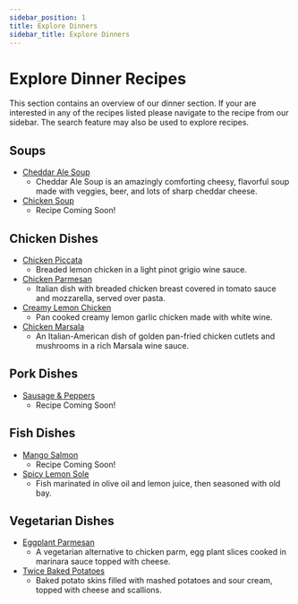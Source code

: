 ```yaml
---
sidebar_position: 1
title: Explore Dinners
sidebar_title: Explore Dinners
---
```


# Explore Dinner Recipes
This section contains an overview of our dinner section. If your are interested in any of the recipes listed please navigate to the recipe from our sidebar. The search feature may also be used to explore recipes.

## Soups
- [Cheddar Ale Soup](../dinner-bar/cheddar-ale-soup.md/)
    - Cheddar Ale Soup is an amazingly comforting cheesy, flavorful soup made with veggies, beer, and lots of sharp cheddar cheese.
- [Chicken Soup](../dinner-bar/chicken-soup.md/)
    - Recipe Coming Soon!

## Chicken Dishes
- [Chicken Piccata](../dinner-bar/chicken-piccata.md/)
    - Breaded lemon chicken in a light pinot grigio wine sauce.
- [Chicken Parmesan](../dinner-bar/chicken-parm.md/)
    - Italian dish with breaded chicken breast covered in tomato sauce and mozzarella, served over pasta.
- [Creamy Lemon Chicken](../dinner-bar/lemon-chicken.md/)
    - Pan cooked creamy lemon garlic chicken made with white wine.
- [Chicken Marsala](../dinner-bar/chicken-marsala.md/)
    - An Italian-American dish of golden pan-fried chicken cutlets and mushrooms in a rich Marsala wine sauce.

## Pork Dishes
- [Sausage & Peppers](../dinner-bar/sausage-peppers.md/)
    - Recipe Coming Soon!

## Fish Dishes
- [Mango Salmon](../dinner-bar/mango-salmon.md/)
    - Recipe Coming Soon!
- [Spicy Lemon Sole](../dinner-bar/lemon-sole.md/)
    - Fish marinated in olive oil and lemon juice, then seasoned with old bay.

## Vegetarian Dishes
- [Eggplant Parmesan](../dinner-bar/eggplant.md/)
    - A vegetarian alternative to chicken parm, egg plant slices cooked in marinara sauce topped with cheese.
- [Twice Baked Potatoes](../dinner-bar/twice-baked-potatoes.md/)
    - Baked potato skins filled with mashed potatoes and sour cream, topped with cheese and scallions.

